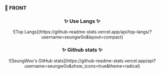 
<!--
**seungw0o/seungw0o** is a ✨ _special_ ✨ repository because its `README.md` (this file) appears on your GitHub profile.

Here are some ideas to get you started:

- 🔭 I’m currently working on ...
- 🌱 I’m currently learning ...
- 👯 I’m looking to collaborate on ...
- 🤔 I’m looking for help with ...
- 💬 Ask me about ...
- 📫 How to reach me: ...
- 😄 Pronouns: ...
- ⚡ Fun fact: ...
-->
### 🌱 FRONT
<h3 align="center">✨ Use Langs ✨</h3>
<div align="center">
  ![Top Langs](https://github-readme-stats.vercel.app/api/top-langs/?username=seungw0o&layout=compact)
</div>

<h3 align="center">✨ Github stats ✨</h3>
<div align="center">
  ![SeungWoo's GitHub stats](https://github-readme-stats.vercel.app/api?username=seungw0o&show_icons=true&theme=radical)
</div>
